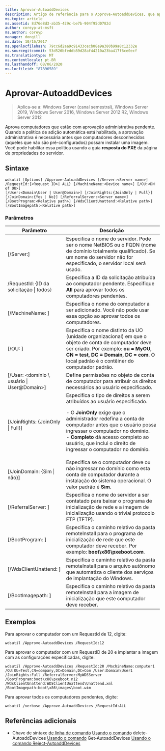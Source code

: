 ```yaml
---
title: Aprovar-AutoaddDevices
description: Artigo de referência para o Approve-AutoaddDevices, que aprova computadores que estão com aprovação administrativa pendente.
ms.topic: article
ms.assetid: 8d76e8d3-ab35-429c-be7b-904f95d0782d
author: coreyp-at-msft
ms.author: coreyp
manager: dongill
ms.date: 10/16/2017
ms.openlocfilehash: 79cc6d2aa9c91433cecb08e9a380b99a8c12332e
ms.sourcegitcommit: 53d526bfeddb89d28af44210a23ba417f6ce0ecf
ms.translationtype: MT
ms.contentlocale: pt-BR
ms.lasthandoff: 08/06/2020
ms.locfileid: "87896589"
---
```

# <a name="approve-autoadddevices"></a>Aprovar-AutoaddDevices

> Aplica-se a: Windows Server (canal semestral), Windows Server 2019, Windows Server 2016, Windows Server 2012 R2, Windows Server 2012

Aprova computadores que estão com aprovação administrativa pendente. Quando a política de adição automática está habilitada, a aprovação administrativa é necessária antes que computadores desconhecidos (aqueles que não são pré-configurados) possam instalar uma imagem. Você pode habilitar essa política usando a guia **resposta do PXE** da página de propriedades do servidor.

## <a name="syntax"></a>Sintaxe
```
wdsutil [Options] /Approve-AutoaddDevices [/Server:<Server name>] /RequestId:{<Request ID>| ALL} [/MachineName:<Device name>] [/OU:<DN of OU>]
[/User:<Domain\User | User@Domain>] [/JoinRights:{JoinOnly | Full}] [/JoinDomain:{Yes | No}] [/ReferralServer:<Server name>] [/BootProgram:<Relative path>] [/WdsClientUnattend:<Relative path>] [/BootImagepath:<Relative path>]
```
### <a name="parameters"></a>Parâmetros
|Parâmetro|Descrição|
|-------|--------|
|[/Server:<Server name>]|Especifica o nome do servidor. Pode ser o nome NetBIOS ou o FQDN (nome de domínio totalmente qualificado). Se um nome do servidor não for especificado, o servidor local será usado.|
|/RequestId: {ID da solicitação &#124; todos}|Especifica a ID da solicitação atribuída ao computador pendente. Especifique **All** para aprovar todos os computadores pendentes.|
|[/MachineName: <Device name> ]|Especifica o nome do computador a ser adicionado. Você não pode usar essa opção ao aprovar todos os computadores.|
|[/OU: <DN of OU> ]|Especifica o nome distinto da UO (unidade organizacional) em que o objeto de conta de computador deve ser criado. Por exemplo: **ou = MyOU, CN = test, DC = Domain, DC = com**. O local padrão é o contêiner do computador padrão.|
|[/User: <domínio \ usuário &#124; User@Domain>]|Define permissões no objeto de conta de computador para atribuir os direitos necessários ao usuário especificado.|
|[/JoinRights: {JoinOnly &#124; Full}]|Especifica o tipo de direitos a serem atribuídos ao usuário especificado.<p>-   O **JoinOnly** exige que o administrador redefina a conta de computador antes que o usuário possa ingressar o computador no domínio.<br />-   **Completo** dá acesso completo ao usuário, que inclui o direito de ingressar o computador no domínio.|
|[/JoinDomain: {Sim &#124; não}]|Especifica se o computador deve ou não ingressar no domínio como esta conta de computador durante a instalação do sistema operacional. O valor padrão é **Sim**.|
|[/ReferralServer: <Server name> ]|Especifica o nome do servidor a ser contatado para baixar o programa de inicialização de rede e a imagem de inicialização usando o trivial protocolo FTP (TFTP).|
|[/BootProgram: <Relative path> ]|Especifica o caminho relativo da pasta remoteInstall para o programa de inicialização de rede que este computador deve receber. Por exemplo: **boot\x86\pxeboot.com**.|
|[/WdsClientUnattend: <Relative path> ]|Especifica o caminho relativo da pasta remoteInstall para o arquivo autônomo que automatiza o cliente dos serviços de implantação do Windows.|
|[/BootImagepath: <Relative path> ]|Especifica o caminho relativo da pasta remoteInstall para a imagem de inicialização que este computador deve receber.|
## <a name="examples"></a>Exemplos
Para aprovar o computador com um RequestId de 12, digite:
```
wdsutil /Approve-AutoaddDevices /RequestId:12
```
Para aprovar o computador com um RequestID de 20 e implantar a imagem com as configurações especificadas, digite:
```
wdsutil /Approve-AutoaddDevices /RequestId:20 /MachineName:computer1 /OU:OU=Test,CN=company,DC=Domain,DC=Com /User:Domain\User1
/JoinRights:Full /ReferralServer:MyWDSServer /BootProgram:boot\x86\pxeboot.n12 /WdsClientUnattend:WDSClientUnattend\Unattend.xml /BootImagepath:boot\x86\images\boot.wim
```
Para aprovar todos os computadores pendentes, digite:
```
wdsutil /verbose /Approve-AutoaddDevices /RequestId:ALL
```
## <a name="additional-references"></a>Referências adicionais
- Chave de sintaxe [de linha de comando](command-line-syntax-key.md) 
 [Usando o comando](using-the-delete-autoadddevices-command.md) 
 delete-AutoaddDevices [Usando o comando](using-the-get-autoadddevices-command.md) 
 Get-AutoaddDevices [Usando o comando Reject-AutoaddDevices](using-the-reject-autoadddevices-command.md)
